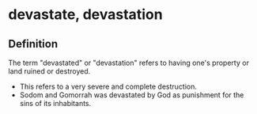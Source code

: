 # devastate, devastation

## Definition

The term "devastated" or "devastation" refers to having one's property or land ruined or destroyed.

* This refers to a very severe and complete destruction. 
* Sodom and Gomorrah was devastated by God as punishment for the sins of its inhabitants.